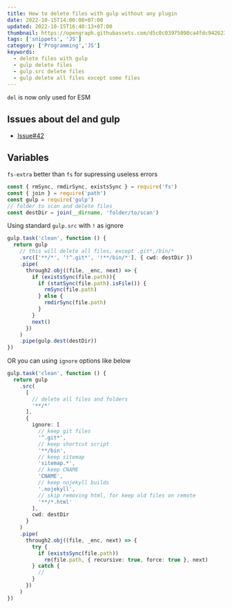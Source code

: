 ```yaml
---
title: How to delete files with gulp without any plugin
date: 2022-10-15T14:00:08+07:00
updated: 2022-10-15T16:40:13+07:00
thumbnail: https://opengraph.githubassets.com/d5c0c03975090ca4fdc9426231dd22310716b7d817cb6de10306acc7399a583c/sindresorhus/del/issues/42
tags: ['snippets', 'JS']
category: ['Programming','JS']
keywords:
  - delete files with gulp
  - gulp delete files
  - gulp.src delete files
  - gulp delete all files except some files
---
```


`del` is now only used for ESM
## Issues about del and gulp
- [Issue#42](https://github.com/sindresorhus/del/issues/42)

## Variables
`fs-extra` better than `fs` for supressing useless errors
```javascript
const { rmSync, rmdirSync, existsSync } = require('fs')
const { join } = require('path')
const gulp = require('gulp')
// folder to scan and delete files
const destDir = join(__dirname, 'folder/to/scan')
```

Using standard `gulp.src` with `!` as ignore
```typescript
gulp.task('clean', function () {
  return gulp
    // this will delete all files, except .git*,/bin/*
    .src(['**/*', '!^.git*', '!**/bin/*'], { cwd: destDir })
    .pipe(
      through2.obj((file, _enc, next) => {
        if (existsSync(file.path)){
          if (statSync(file.path).isFile()) {
            rmSync(file.path)
          } else {
            rmdirSync(file.path)
          }
        } 
        next()
      })
    )
    .pipe(gulp.dest(destDir))
})
```

OR you can using `ignore` options like below
```typescript
gulp.task('clean', function () {
  return gulp
    .src(
      [
        // delete all files and folders
        '**/*'
      ],
      {
        ignore: [
          // keep git files
          '^.git*',
          // keep shortcut script
          '**/bin',
          // keep sitemap
          'sitemap.*',
          // keep CNAME
          'CNAME',
          // keep nojekyll builds
          '.nojekyll',
          // skip removing html, for keep old files on remote
          '**/*.html'
        ],
        cwd: destDir
      }
    )
    .pipe(
      through2.obj((file, _enc, next) => {
        try {
          if (existsSync(file.path))
            rm(file.path, { recursive: true, force: true }, next)
        } catch {
          //
        }
      })
    )
})
```
